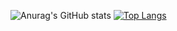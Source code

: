 ![Anurag's GitHub stats](https://github-readme-stats.vercel.app/api?username=mikecanto&show_icons=true&theme=transparent)
[![Top Langs](https://github-readme-stats.vercel.app/api/top-langs/?username=mikecanto)](https://github.com/anuraghazra/github-readme-stats)
 


<!--
**MikeCanto/MikeCanto** is a ✨ _special_ ✨ repository because its `README.md` (this file) appears on your GitHub profile.

Here are some ideas to get you started:

- 🔭 I’m currently working on ...
- 🌱 I’m currently learning ...
- 👯 I’m looking to collaborate on ...
- 🤔 I’m looking for help with ...
- 💬 Ask me about ...
- 📫 How to reach me: ...
- 😄 Pronouns: ...
- ⚡ Fun fact: ...
-->
